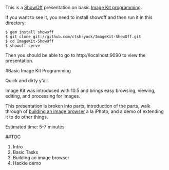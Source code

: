 This is a [ShowOff][3] presentation on
basic [Image Kit programming][1].

If you want to see it, you need to install showoff and then run
it in this directory:

    $ gem install showoff
    $ git clone git://github.com/ctshryock/ImageKit-ShowOff.git
    $ cd ImageKit-ShowOff
    $ showoff serve

Then you should be able to go to http://localhost:9090 to view the
presentation.

#Basic Image Kit Programming

Quick and dirty y'all.

Image Kit was introduced with 10.5 and brings easy browsing, viewing, editing, and processing for images.

This presentation is broken into parts; introduction of the parts, walk
through of [building an image browser][2] a la iPhoto, and a demo of
extending it to do other things.

Estimated time: 5-7 minutes

##TOC

1. Intro
2. Basic Tasks
3. Building an image browser
3. Hackie demo

[1]: https://developer.apple.com/library/mac/#documentation/GraphicsImaging/Conceptual/ImageKitProgrammingGuide/Introduction/Introduction.html
[2]: https://developer.apple.com/library/mac/#documentation/GraphicsImaging/Conceptual/ImageKitProgrammingGuide/ImageBrowser/ImageBrowser.html#//apple_ref/doc/uid/TP40004907-CH5-SW1
[3]: http://github.com/schacon/showoff

